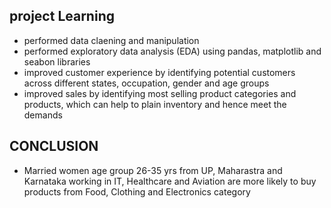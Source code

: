 
## project Learning 
* performed data claening and manipulation 
* performed exploratory data analysis (EDA) using pandas, matplotlib and seabon libraries
* improved customer experience by identifying potential customers across different states, occupation, gender and age groups
* improved sales by identifying most selling product categories and products, which can help to plain inventory and hence meet the demands


## CONCLUSION
* Married women age group 26-35 yrs from UP,  Maharastra and Karnataka working in IT, Healthcare and Aviation are more likely to buy products from Food, Clothing and Electronics category
